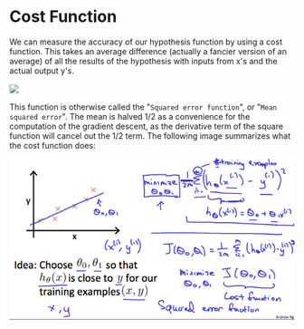 
# Cost Function

We can measure the accuracy of our hypothesis function by using a cost function. This takes an average difference (actually a fancier version of an average) of all the results of the hypothesis with inputs from x's and the actual output y's.

<!-- $
J(\theta_0, \theta_1) = \dfrac {1}{2m} \displaystyle \sum _{i=1}^m \left ( \hat{y}_{i}- y_{i} \right)^2 = \dfrac {1}{2m} \displaystyle \sum _{i=1}^m \left (h_\theta (x_{i}) - y_{i} \right)^2 
$ --> <img style="transform: translateY(0.1em); background: white;" src="https://render.githubusercontent.com/render/math?math=J(%5Ctheta_0%2C%20%5Ctheta_1)%20%3D%20%5Cdfrac%20%7B1%7D%7B2m%7D%20%5Cdisplaystyle%20%5Csum%20_%7Bi%3D1%7D%5Em%20%5Cleft%20(%20%5Chat%7By%7D_%7Bi%7D-%20y_%7Bi%7D%20%5Cright)%5E2%20%3D%20%5Cdfrac%20%7B1%7D%7B2m%7D%20%5Cdisplaystyle%20%5Csum%20_%7Bi%3D1%7D%5Em%20%5Cleft%20(h_%5Ctheta%20(x_%7Bi%7D)%20-%20y_%7Bi%7D%20%5Cright)%5E2">

This function is otherwise called the "`Squared error function`", or "`Mean squared error`". The mean is halved 1/2 as a convenience for the computation of the gradient descent, as the derivative term of the square function will cancel out the 1/2 term. The following image summarizes what the cost function does:

![cost function](./img/cost%20function.png)
